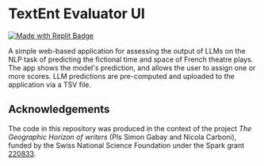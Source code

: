 # TextEnt Evaluator UI

[![Made with Replit Badge](https://replit.com/badge?caption=Made%20with%20Replit)](https:/.replit.com/)

A simple web-based application for assessing the output of LLMs on the NLP task of predicting the fictional time and space of French theatre plays.
The app shows the model's prediction, and allows the user to assign one or more scores. LLM predictions are pre-computed and uploaded to the application via a TSV file.

## Acknowledgements
The code in this repository was produced in the context of the project _The Geographic Horizon of writers_ (PIs Simon Gabay and Nicola Carboni), funded by the Swiss National Science Foundation under the Spark grant [220833](https://data.snf.ch/grants/grant/220833).
